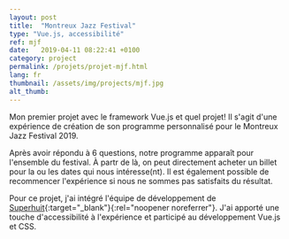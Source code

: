 ```yaml
---
layout: post
title:  "Montreux Jazz Festival"
type: "Vue.js, accessibilité"
ref: mjf
date:   2019-04-11 08:22:41 +0100
category: project
permalink: /projets/projet-mjf.html
lang: fr
thumbnail: /assets/img/projects/mjf.jpg
alt_thumb: 
---
```


Mon premier projet avec le framework Vue.js et quel projet!
Il s'agit d'une expérience de création de son programme personnalisé pour le Montreux Jazz Festival 2019.

Après avoir répondu à 6 questions, notre programme apparaît pour l'ensemble du festival. À partr de là, on peut directement acheter un billet pour la ou les dates qui nous intéresse(nt). Il est également possible de recommencer l'expérience si nous ne sommes pas satisfaits du résultat.

Pour ce projet, j'ai intégré l'équipe de développement de [Superhuit](https://superhuit.ch/ "(nouvelle fenêtre)"){:target="_blank"}{:rel="noopener noreferrer"}. J'ai apporté une touche d'accessibilité à l'expérience et participé au développement Vue.js et CSS.


<img src="{{ site.baseurl }}/assets/img/projects/mjf_large.jpg" alt="" 
             srcset="{{ site.baseurl }}/assets/img/projects/mjf_medium.jpg 670w,
          {{ site.baseurl }}/assets/img/projects/mjf_large.jpg 1024w"
          sizes="(min-width:671px) 1024px"/> 